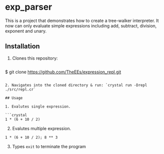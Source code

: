 # exp_parser

This is a project that demonstrates how to create a tree-walker interpreter. It now can only evaluate simple expressions including add, subtract, division, exponent and unary. 

## Installation

1. Clones this repository:

   ```shell
  $ git clone https://github.com/TheEEs/expression_repl.git
   ```

2. Navigates into the cloned directory & run: `crystal run -Drepl ./src/repl.cr`

## Usage

1. Evalutes single expression.

```crystal
1 * (6 + 10 / 2)
```

2. Evalutes multiple expression.

```crystal
1 * (6 + 10 / 2); 8 ** 3
```

3. Types `exit` to terminate the program

